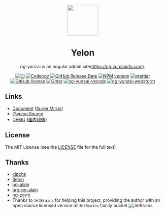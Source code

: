 

<p align="center">
  <a href="https://ng.yunzainfo.com">
    <img width="100" src="https://ng.yunzainfo.com/assets/img/logo-color.svg">
  </a>
</p>

<h1 align="center">
Yelon
</h1>

<div align="center">

  ng-yunzai is an angular admin site(https://ng.yunzainfo.com).

  [![CI](https://github.com/hbyunzai/yelon/_apis/build/status/yelon-CI?branchName=master)](https://dev.azure.com/hbyunzai/yelon/_build/latest?definitionId=1&branchName=master)
  [![Codecov](https://img.shields.io/codecov/c/github/hbyunzai/yelon.svg?style=flat-square)](https://codecov.io/gh/hbyunzai/yelon)
  [![GitHub Release Date](https://img.shields.io/github/release-date/hbyunzai/ng-yunzai.svg?style=flat-square)](https://github.com/hbyunzai/ng-yunzai/releases)
  [![NPM version](https://img.shields.io/npm/v/ng-yunzai.svg?style=flat-square)](https://www.npmjs.com/package/ng-yunzai)
  [![prettier](https://img.shields.io/badge/code_style-prettier-ff69b4.svg?style=flat-square)](https://prettier.io/)
  [![GitHub license](https://img.shields.io/github/license/mashape/apistatus.svg?style=flat-square)](https://github.com/hbyunzai/ng-yunzai/blob/master/LICENSE)
  [![Gitter](https://img.shields.io/gitter/room/hbyunzai/ng-yunzai.svg?style=flat-square)](https://gitter.im/hbyunzai/ng-yunzai)
  [![ng-yunzai-vscode](https://img.shields.io/badge/ng--yunzai-VSCODE-brightgreen.svg?style=flat-square)](https://code.visualstudio.com)
  [![ng-yunzai-webstorm](https://img.shields.io/badge/ng--yunzai-webstorm-brightgreen.svg?style=flat-square)](https://www.jetbrains.com/webstorm)

</div>

## Links

+ [Document](https://ng.yunzainfo.com) ([Surge Mirror](https://ng-yunzai-doc.surge.sh))
+ [@yelon Source](https://github.com/hbyunzai/yelon)
+ [DEMO](https://ng-yunzai.surge.sh) ([国内镜像](https://ng-yunzai.gitee.io/))


## License

The MIT License (see the [LICENSE](https://github.com/hbyunzai/yelon/blob/master/LICENSE) file for the full text)

## Thanks
- [cipchk](https://github.com/cipchk)
- [delon](https://github.com/ng-alain/delon)
- [ng-alain](https://github.com/ng-alain/ng-alain)
- [org-ng-alain](https://github.com/ng-alain)
- [ng-zorro](https://ng.ant.design)
- Thanks to `JetBrains` for helping this project, providing the author with an open source licensed version of `JetBrains` family bucket
  ![JetBrains](jetbrains.png)


